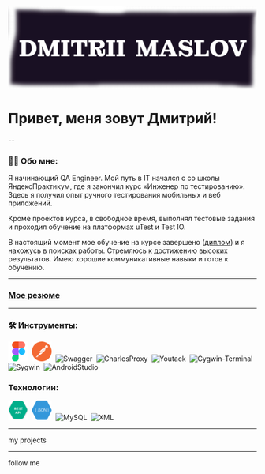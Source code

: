 ![Header](https://github.com/QAMaslov/QAMaslov/blob/main/assets/header_1.jpg)

# Привет, меня зовут Дмитрий!

--

### :man_technologist: Обо мне:

Я начинающий QA Engineer. Мой путь в IT начался с со школы ЯндексПрактикум, где я закончил курс «Инженер по тестированию». Здесь я получил опыт ручного  тестирования мобильных и веб приложений. 

Кроме проектов курса, в свободное время, выполнял тестовые задания и проходил обучение на платформах uTest  и Test IO.

В настоящий момент мое обучение на курсе завершено ([диплом](https://github.com/QAMaslov/QAMaslov/blob/main/assets/Dmitrii%20Maslov_20232QA01427.pdf)) 
и я нахожусь в поисках работы. Стремлюсь к достижению высоких результатов. Имею хорошие коммуникативные навыки и готов к обучению.

---

### [Мое резюме](https://github.com/QAMaslov/QAMaslov/blob/main/assets/DmitriiMaslov_QA_CV.pdf)

---


### 🛠 Инструменты:

<div>
<img src="https://github.com/devicons/devicon/blob/master/icons/figma/figma-original.svg" title="Figma" alt="Figma" width="40" height="40"/>&nbsp;
<img src="https://github.com/QAMaslov/QAMaslov/blob/main/assets/icons8-postman-is-the-only-complete-api-development-environment-48.png" title="Postman" alt="Postman" width="40" height="40"/>&nbsp;
<img src="https://github.com/QAMaslov/QAMaslov/blob/main/assets/swagger-logo-300x300.ico" title="Swagger" alt="Swagger" width="40" height="40"/>&nbsp;
<img src="https://github.com/QAMaslov/QAMaslov/blob/main/assets/charles-for-ios.ico" title="CharlesProxy" alt="CharlesProxy" width="40" height="40"/>&nbsp;
<img src="https://github.com/QAMaslov/QAMaslov/blob/main/assets/youtrack-icon.ico" title="Youtrack" alt="Youtack" width="45" height="45"/>&nbsp; <img src="https://github.com/QAMaslov/QAMaslov/blob/main/assets/Cygwin-logo.ico" title="Cygwin-Terminal" alt="Cygwin-Terminal" width="45" height="45"/>&nbsp;
<img src="https://github.com/QAMaslov/QAMaslov/blob/main/assets/Cygwin-logo.ico" title="Cygwin" alt="Sygwin" width="40" height="40"/>&nbsp;
<img src="https://github.com/QAMaslov/QAMaslov/blob/main/assets/android-studio.ico" title="AndroidStudio" alt="AndroidStudio" width="40" height="40"/>&nbsp;
</div>

### Технологии:

<img src="https://github.com/QAMaslov/QAMaslov/blob/main/assets/61b9a1fbfba9473e0fb5e50a_REST%20API%402x.png" title="Rest" alt="rest" width="40" height="40"/>&nbsp;
<img src="https://github.com/QAMaslov/QAMaslov/blob/main/assets/68747470733a2f2f7777772e6a6f686e63616c64657261696f2e636f6d2f696d672f736b696c6c732f6a736f6e2e706e67.png" title="json" alt="json" width="40" height="40"/>&nbsp;
<img src="https://github.com/QAMaslov/QAMaslov/blob/main/assets/MYSQL%20(1).ico" title="MySQL" alt="MySQL" width="40" height="40"/>&nbsp;
<img src="https://github.com/QAMaslov/QAMaslov/blob/main/assets/xml.ico" title="XML" alt="XML" width="40" height="40"/>&nbsp;
</div>

---

my projects

---

follow me